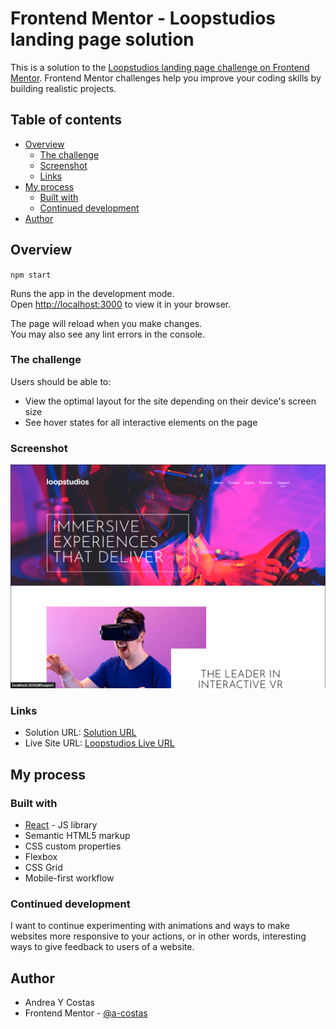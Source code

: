 # Frontend Mentor - Loopstudios landing page solution

This is a solution to the [Loopstudios landing page challenge on Frontend Mentor](https://www.frontendmentor.io/challenges/loopstudios-landing-page-N88J5Onjw). Frontend Mentor challenges help you improve your coding skills by building realistic projects.

## Table of contents

- [Overview](#overview)
  - [The challenge](#the-challenge)
  - [Screenshot](#screenshot)
  - [Links](#links)
- [My process](#my-process)
  - [Built with](#built-with)
  - [Continued development](#continued-development)
- [Author](#author)

## Overview

`npm start`

Runs the app in the development mode.\
Open [http://localhost:3000](http://localhost:3000) to view it in your browser.

The page will reload when you make changes.\
You may also see any lint errors in the console.

### The challenge

Users should be able to:

- View the optimal layout for the site depending on their device's screen size
- See hover states for all interactive elements on the page

### Screenshot

![](./src/assets/images/Loopstudios%20Desktop%20screenshot.png)

### Links

- Solution URL: [Solution URL](https://github.com/a-costas/FrontdoorMentor-Loopstudios-landing-page)
- Live Site URL: [Loopstudios Live URL](https://64377208d430ab37e9f82b16--steady-biscotti-9ff7fe.netlify.app/)

## My process

### Built with

- [React](https://reactjs.org/) - JS library
- Semantic HTML5 markup
- CSS custom properties
- Flexbox
- CSS Grid
- Mobile-first workflow

### Continued development

I want to continue experimenting with animations and ways to make websites more responsive to your actions, or in other words, interesting ways to give feedback to users of a website.

## Author

- Andrea Y Costas
- Frontend Mentor - [@a-costas](https://www.frontendmentor.io/profile/a-costas)
